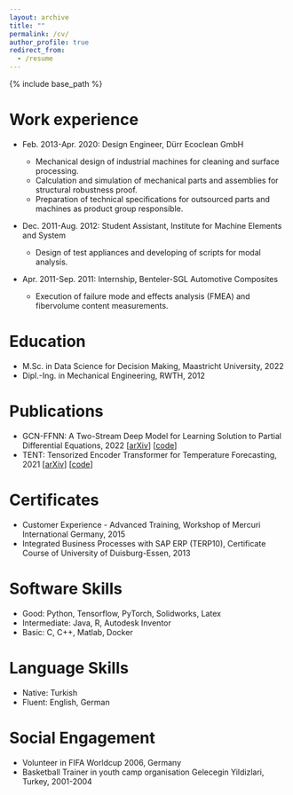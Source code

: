 ```yaml
---
layout: archive
title: ""
permalink: /cv/
author_profile: true
redirect_from:
  - /resume
---
```


{% include base_path %}

Work experience
======
* Feb. 2013-Apr. 2020: Design Engineer, Dürr Ecoclean GmbH
  * Mechanical design of industrial machines for cleaning and surface processing.
  * Calculation and simulation of mechanical parts and assemblies for structural robustness proof.
  * Preparation of technical specifications for outsourced parts and machines as product group responsible.

* Dec. 2011-Aug. 2012: Student Assistant, Institute for Machine Elements and System
  * Design of test appliances and developing of scripts for modal analysis.

* Apr. 2011-Sep. 2011: Internship, Benteler-SGL Automotive Composites
  * Execution of failure mode and effects analysis (FMEA) and fibervolume content measurements.

Education
======
* M.Sc. in Data Science for Decision Making, Maastricht University, 2022
* Dipl.-Ing. in Mechanical Engineering, RWTH, 2012

Publications
======
* GCN-FFNN: A Two-Stream Deep Model for Learning Solution to Partial Differential Equations, 2022 [[arXiv](https://arxiv.org/pdf/2204.13744.pdf)] [[code](https://github.com/onurbil/pde-gcn)]
* TENT: Tensorized Encoder Transformer for Temperature Forecasting, 2021 [[arXiv](https://arxiv.org/pdf/2106.14742.pdf)] [[code](https://github.com/onurbil/TENT)]

Certificates
======
* Customer Experience - Advanced Training, Workshop of Mercuri International Germany, 2015
* Integrated Business Processes with SAP ERP (TERP10), Certificate Course of University of Duisburg-Essen, 2013

Software Skills
======
* Good: Python, Tensorflow, PyTorch, Solidworks, Latex
* Intermediate: Java, R, Autodesk Inventor
* Basic: C, C++, Matlab, Docker

Language Skills
======
* Native: Turkish
* Fluent: English, German

Social Engagement
======
* Volunteer in FIFA Worldcup 2006, Germany
* Basketball Trainer in youth camp organisation Gelecegin Yildizlari, Turkey, 2001-2004


